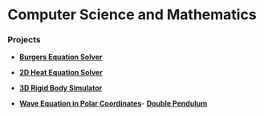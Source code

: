 # Computer Science and Mathematics

### Projects
- [**Burgers Equation Solver**](/projects/BurgersEquation.html)

- [**2D Heat Equation Solver**](/projects/2DHeatEquation.html)

- [**3D Rigid Body Simulator**](/projects/DzhanibekovEffect.html)

- [**Wave Equation in Polar Coordinates**](/projects/PolarWaveEquation.html)- [**Double Pendulum**](/projects/DoublePendulum.html)